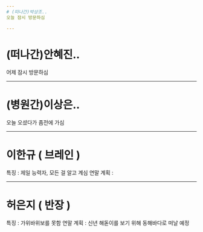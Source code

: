 ```yaml
---
# (떠나간)박상조..
오늘 잠시 방문하심

---
```

# (떠나간)안혜진..
어제 잠시 방문하심

---
# (병원간)이상은..
오늘 오셨다가 좀전에 가심

---
# 이한규 ( 브레인 )
특징 : 제일 능력자, 모든 걸 알고 계심
연말 계획 : 

---
# 허은지 ( 반장 )
특징 : 가위바위보를 못함
연말 계획 : 신년 해돋이를 보기 위해 동해바다로 떠날 예정
